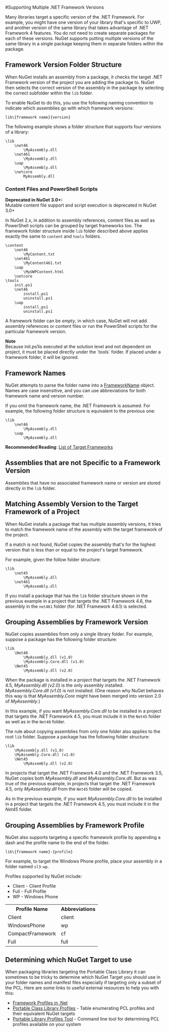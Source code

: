 #Supporting Multiple .NET Framework Versions

Many libraries target a specific version of the .NET Framework. For example, you might have one version of your library that's 
specific to UWP, and another version of the same library that takes advantage of .NET Framework 4 features. 
You do not need to create separate packages for each of these versions. NuGet supports putting multiple versions of the 
same library in a single package keeping them in separate folders within the package.

## Framework Version Folder Structure

When NuGet installs an assembly from a package, it checks the target .NET Framework version of the project 
you are adding the package to. NuGet then selects the correct version of the assembly in the package by selecting 
the correct subfolder within the `lib` folder. 

To enable NuGet to do this, you use the following naming convention to indicate which assemblies go 
with which framework versions:

    lib\{framework name}{version}


The following example shows a folder structure that supports four versions of a library:

	\lib
	    \net46
	        \MyAssembly.dll
	    \net461
	        \MyAssembly.dll
	    \uap
	        \MyAssembly.dll
	    \netcore
	        MyAssembly.dll

### Content Files and PowerShell Scripts

<div class="block-callout-warning">
    <strong>Deprecated in NuGet 3.0+:</strong><br>
    Mutable content file support and script execution is deprecated in NuGet 3.0+
</div>

In NuGet 2.x, in addition to assembly references, content files as well as PowerShell scripts can be grouped by target frameworks too. The framework folder structure inside `lib` folder described above  applies exactly the same to `content` and `tools` folders.

    \content
	    \net46
	        \MyContent.txt
	    \net461
	        \MyContent461.txt
	    \uap
	        \MyUWPContent.html
	    \netcore
	\tools
	    init.ps1
	    \net46
	        install.ps1
	        uninstall.ps1
	    \uap
	        install.ps1
	        uninstall.ps1
            
A framework folder can be *empty*, in which case, NuGet will not add assembly references or content files or run the PowerShell scripts for the particular framework version.

<div class="block-callout-info">
    <strong>Note</strong><br>
   Because init.ps1is executed at the solution level and not dependent on project, it must be placed directly under the `tools` folder. If placed under a framework folder, it will be ignored.
</div>

## Framework Names

NuGet attempts to parse the folder name into a [FrameworkName](http://msdn.microsoft.com/en-us/library/dd414023.aspx) 
object. Names are case insensitive, and you can use abbreviations for both framework name and version number.
 
If you omit the framework name, the .NET Framework is assumed. For example, the following folder structure is equivalent to the previous one:

	\lib
	    \net46
	        \MyAssembly.dll
	    \uap
	        \MyAssembly.dll

**Recommended Reading**: [List of Target Frameworks](/ndocs/schema/Target-Frameworks.md)

## Assemblies that are not Specific to a Framework Version

Assemblies that have no associated framework name or version are stored directly in the `lib` folder.

## Matching Assembly Version to the Target Framework of a Project

When NuGet installs a package that has multiple assembly versions, it tries to match the framework name of the 
assembly with the target framework of the project. 

If a match is not found, NuGet copies the assembly that's for the highest version that is less than or 
equal to the project's target framework. 

For example, given the follow folder structure: 

	\lib
	    \net45
	        \MyAssembly.dll
	    \net461
	        \MyAssembly.dll

If you install a package that has the `lib` folder structure shown in the previous example 
in a project that targets the .NET Framework 4.6, the assembly in the `net461` folder (for .NET Framework 4.6.1) is selected.

## Grouping Assemblies by Framework Version

NuGet copies assemblies from only a single library folder. For example, suppose a package has the following folder structure:

	\lib
	    \Net40
	        \MyAssembly.dll (v1.0)
	        \MyAssembly.Core.dll (v1.0)
	    \Net45
	        \MyAssembly.dll (v2.0)

When the package is installed in a project that targets the .NET Framework 4.5, *MyAssembly.dll (v2.0)* is the only assembly installed. *MyAssembly.Core.dll (v1.0)* is not installed. (One reason why NuGet behaves this way is that *MyAssembly.Core* might have been merged into version 2.0 of *MyAssembly*.) 

In this example, if you want *MyAssembly.Core.dll* to be installed in a project that targets the .NET Framework 4.5, 
you must include it in the `Net45` folder as well as in the `Net40` folder.

The rule about copying assemblies from only one folder also applies to the root `lib` folder. Suppose a package has the following folder structure:

	\lib
	    \MyAssembly.dll (v1.0)
	    \MyAssembly.Core.dll (v1.0)
	    \Net45
	        \MyAssembly.dll (v2.0)

In projects that target the .NET Framework 4.0 and the .NET Framework 3.5, NuGet copies both *MyAssembly.dll* and *MyAssembly.Core.dll*. But as was true of the previous example, in projects that target the .NET Framework 4.5, only *MyAssembly.dll* from the `Net45` folder will be copied. 

As in the previous example, if you want *MyAssembly.Core.dll* to be installed in a project that targets the .NET Framework 4.5, you must include it in the *Net45* folder.

## Grouping Assemblies by Framework Profile

NuGet also supports targeting a specific framework profile by appending a dash and the profile name to the end of the folder.

	lib\{framework name}-{profile}

For example, to target the Windows Phone profile, place your assembly in a folder named `sl3-wp`.

Profiles supported by NuGet include:

* Client - Client Profile
* Full - Full Profile
* WP - Windows Phone

<table class="reference">
    <tr><th>Profile Name</th><th>Abbreviations</th></tr>
    <tr><td>Client</td><td>client</td></tr>
    <tr><td>WindowsPhone</td><td>wp</td></tr>
    <tr><td>CompactFramework</td><td>cf</td></tr>
    <tr><td>Full</td><td>full</td></tr>
</table>


## Determining which NuGet Target to use

When packaging libraries targeting the Portable Class Library it can sometimes to be tricky to determine which NuGet Target you should use in your folder names and manifest files especially if targeting only a subset of the PCL.  Here are some links to useful external resources to help you with this:

* [Framework Profiles in .Net](http://blog.stephencleary.com/2012/05/framework-profiles-in-net.html)
* [Portable Class Library Profiles](http://embed.plnkr.co/03ck2dCtnJogBKHJ9EjY/preview) - Table enumerating PCL profiles and their equivalent NuGet targets
* [Portable Library Profiles Tool](https://github.com/StephenCleary/PortableLibraryProfiles) - Command line tool for determining PCL profiles available on your system
